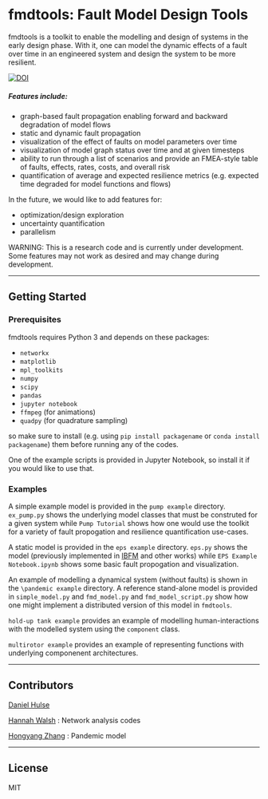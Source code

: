 # fmdtools: Fault Model Design Tools

fmdtools is a toolkit to enable the modelling and design of systems in the early design phase. With it, one can model the dynamic effects of a fault over time in an engineered system and design the system to be more resilient. 

[![DOI](https://zenodo.org/badge/212862445.svg)](https://zenodo.org/badge/latestdoi/212862445)

##### Features include:

- graph-based fault propagation enabling forward and backward degradation of model flows
- static and dynamic fault propagation
- visualization of the effect of faults on model parameters over time
- visualization of model graph status over time and at given timesteps
- ability to run through a list of scenarios and provide an FMEA-style table of faults, effects, rates, costs, and overall risk
- quantification of average and expected resilience metrics (e.g. expected time degraded for model functions and flows)

In the future, we would like to add features for:

- optimization/design exploration
- uncertainty quantification
- parallelism

WARNING: This is a research code and is currently under development. Some features may not work as desired and may change during development.

----
## Getting Started

### Prerequisites

fmdtools requires Python 3 and depends on these packages:

- `networkx`
- `matplotlib`
- `mpl_toolkits`
- `numpy`
- `scipy`
- `pandas`
- `jupyter notebook`
- `ffmpeg` (for animations)
- `quadpy` (for quadrature sampling)

so make sure to install (e.g. using `pip install packagename` or `conda install packagename`) them before running any of the codes.

One of the example scripts is provided in Jupyter Notebook, so install it if you would like to use that.

### Examples

A simple example model is provided in the `pump example` directory. `ex_pump.py` shows the underlying model classes that must be construted for a given system while `Pump Tutorial` shows how one would use the toolkit for a variety of fault propogation and resilience quantification use-cases.

A static model is provided in the `eps example` directory. `eps.py` shows the model (previously implemented in [IBFM](https://github.com/DesignEngrLab/IBFM) and other works) while `EPS Example Notebook.ipynb` shows some basic fault propogation and visualization. 

An example of modelling a dynamical system (without faults) is shown in the `\pandemic example` directory. A reference stand-alone model is provided in `simple_model.py` and `fmd_model.py` and `fmd_model_script.py` show how one might implement a distributed version of this model in `fmdtools`.

`hold-up tank example` provides an example of modelling human-interactions with the modelled system using the `component` class.

`multirotor example` provides an example of representing functions with underlying componenent architectures.

----
## Contributors

[Daniel Hulse](https://github.com/hulsed)

[Hannah Walsh](https://github.com/walshh) : Network analysis codes

[Hongyang Zhang](https://github.com/zhangho2) : Pandemic model

----
## License

MIT

